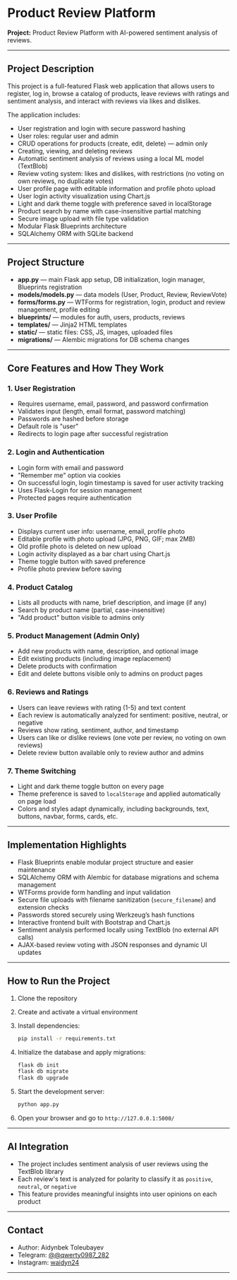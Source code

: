 # Product Review Platform

**Project:** Product Review Platform with AI-powered sentiment analysis of reviews.

---

## Project Description

This project is a full-featured Flask web application that allows users to register, log in, browse a catalog of products, leave reviews with ratings and sentiment analysis, and interact with reviews via likes and dislikes.

The application includes:

* User registration and login with secure password hashing
* User roles: regular user and admin
* CRUD operations for products (create, edit, delete) — admin only
* Creating, viewing, and deleting reviews
* Automatic sentiment analysis of reviews using a local ML model (TextBlob)
* Review voting system: likes and dislikes, with restrictions (no voting on own reviews, no duplicate votes)
* User profile page with editable information and profile photo upload
* User login activity visualization using Chart.js
* Light and dark theme toggle with preference saved in localStorage
* Product search by name with case-insensitive partial matching
* Secure image upload with file type validation
* Modular Flask Blueprints architecture
* SQLAlchemy ORM with SQLite backend

---

## Project Structure

* **app.py** — main Flask app setup, DB initialization, login manager, Blueprints registration
* **models/models.py** — data models (User, Product, Review, ReviewVote)
* **forms/forms.py** — WTForms for registration, login, product and review management, profile editing
* **blueprints/** — modules for auth, users, products, reviews
* **templates/** — Jinja2 HTML templates
* **static/** — static files: CSS, JS, images, uploaded files
* **migrations/** — Alembic migrations for DB schema changes

---

## Core Features and How They Work

### 1. User Registration

* Requires username, email, password, and password confirmation
* Validates input (length, email format, password matching)
* Passwords are hashed before storage
* Default role is "user"
* Redirects to login page after successful registration

### 2. Login and Authentication

* Login form with email and password
* "Remember me" option via cookies
* On successful login, login timestamp is saved for user activity tracking
* Uses Flask-Login for session management
* Protected pages require authentication

### 3. User Profile

* Displays current user info: username, email, profile photo
* Editable profile with photo upload (JPG, PNG, GIF; max 2MB)
* Old profile photo is deleted on new upload
* Login activity displayed as a bar chart using Chart.js
* Theme toggle button with saved preference
* Profile photo preview before saving

### 4. Product Catalog

* Lists all products with name, brief description, and image (if any)
* Search by product name (partial, case-insensitive)
* "Add product" button visible to admins only

### 5. Product Management (Admin Only)

* Add new products with name, description, and optional image
* Edit existing products (including image replacement)
* Delete products with confirmation
* Edit and delete buttons visible only to admins on product pages

### 6. Reviews and Ratings

* Users can leave reviews with rating (1-5) and text content
* Each review is automatically analyzed for sentiment: positive, neutral, or negative
* Reviews show rating, sentiment, author, and timestamp
* Users can like or dislike reviews (one vote per review, no voting on own reviews)
* Delete review button available only to review author and admins

### 7. Theme Switching

* Light and dark theme toggle button on every page
* Theme preference is saved to `localStorage` and applied automatically on page load
* Colors and styles adapt dynamically, including backgrounds, text, buttons, navbar, forms, cards, etc.

---

## Implementation Highlights

* Flask Blueprints enable modular project structure and easier maintenance
* SQLAlchemy ORM with Alembic for database migrations and schema management
* WTForms provide form handling and input validation
* Secure file uploads with filename sanitization (`secure_filename`) and extension checks
* Passwords stored securely using Werkzeug’s hash functions
* Interactive frontend built with Bootstrap and Chart.js
* Sentiment analysis performed locally using TextBlob (no external API calls)
* AJAX-based review voting with JSON responses and dynamic UI updates

---

## How to Run the Project

1. Clone the repository
2. Create and activate a virtual environment
3. Install dependencies:

   ```bash
   pip install -r requirements.txt
   ```
4. Initialize the database and apply migrations:

   ```bash
   flask db init
   flask db migrate
   flask db upgrade
   ```
5. Start the development server:

   ```bash
   python app.py
   ```
6. Open your browser and go to `http://127.0.0.1:5000/`

---

## AI Integration

* The project includes sentiment analysis of user reviews using the TextBlob library
* Each review's text is analyzed for polarity to classify it as `positive`, `neutral`, or `negative`
* This feature provides meaningful insights into user opinions on each product

---


## Contact

* Author: Aidynbek Toleubayev
* Telegram: [@@qwerty0987_282](https://t.me/surfloo)
* Instagram: [waidyn24](https://instagram.com/waidyn24)

---

